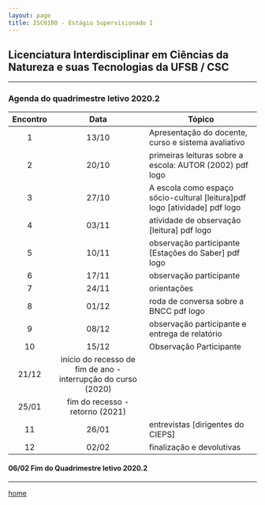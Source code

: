 ```yaml
---
layout: page
title: ISC0180 - Estágio Supervisionado I
---
```

## Licenciatura Interdisciplinar em Ciências da Natureza e suas Tecnologias da UFSB / CSC
---
### Agenda do quadrimestre letivo 2020.2  

Encontro | Data  | Tópico
:---: | :---: |---
1|13/10	| Apresentação do docente, curso e sistema avaliativo  
2|20/10	| primeiras leituras sobre a escola: AUTOR (2002) pdf logo
3|27/10	|	 A escola como espaço sócio-cultural [leitura]pdf logo [atividade] pdf logo
4|03/11	|	 atividade de observação [leitura] pdf logo
5|10/11	|	 observação participante [Estações do Saber] pdf logo
6|17/11	|	 observação participante
7|24/11	|	 orientações
8|01/12	|	 roda de conversa sobre a BNCC pdf logo
9|08/12	|	 observação participante e entrega de relatório
10|15/12	|	 Observação Participante
|21/12	| início do recesso de fim de ano - interrupção do curso (2020)
|25/01 | fim do recesso - retorno  (2021)
11|26/01	|	 entrevistas [dirigentes do CIEPS]
12|02/02	|	 finalização e devolutivas

####  06/02		Fim do Quadrimestre letivo 2020.2

---
[home](index.html)
